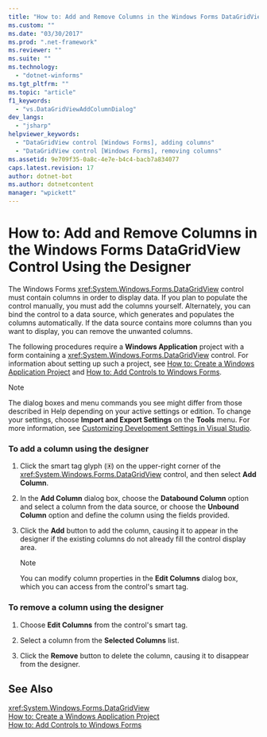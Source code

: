 ```yaml
---
title: "How to: Add and Remove Columns in the Windows Forms DataGridView Control Using the Designer | Microsoft Docs"
ms.custom: ""
ms.date: "03/30/2017"
ms.prod: ".net-framework"
ms.reviewer: ""
ms.suite: ""
ms.technology: 
  - "dotnet-winforms"
ms.tgt_pltfrm: ""
ms.topic: "article"
f1_keywords: 
  - "vs.DataGridViewAddColumnDialog"
dev_langs: 
  - "jsharp"
helpviewer_keywords: 
  - "DataGridView control [Windows Forms], adding columns"
  - "DataGridView control [Windows Forms], removing columns"
ms.assetid: 9e709f35-0a8c-4e7e-b4c4-bacb7a834077
caps.latest.revision: 17
author: dotnet-bot
ms.author: dotnetcontent
manager: "wpickett"
---
```

# How to: Add and Remove Columns in the Windows Forms DataGridView Control Using the Designer
The Windows Forms <xref:System.Windows.Forms.DataGridView> control must contain columns in order to display data. If you plan to populate the control manually, you must add the columns yourself. Alternately, you can bind the control to a data source, which generates and populates the columns automatically. If the data source contains more columns than you want to display, you can remove the unwanted columns.  
  
 The following procedures require a **Windows Application** project with a form containing a <xref:System.Windows.Forms.DataGridView> control. For information about setting up such a project, see [How to: Create a Windows Application Project](http://msdn.microsoft.com/en-us/b2f93fed-c635-4705-8d0e-cf079a264efa) and [How to: Add Controls to Windows Forms](../../../../docs/framework/winforms/controls/how-to-add-controls-to-windows-forms.md).  
  
> [!NOTE]
>  The dialog boxes and menu commands you see might differ from those described in Help depending on your active settings or edition. To change your settings, choose **Import and Export Settings** on the **Tools** menu. For more information, see [Customizing Development Settings in Visual Studio](http://msdn.microsoft.com/en-us/22c4debb-4e31-47a8-8f19-16f328d7dcd3).  
  
### To add a column using the designer  
  
1.  Click the smart tag glyph (![Smart Tag Glyph](../../../../docs/framework/winforms/controls/media/vs-winformsmttagglyph.gif "VS_WinFormSmtTagGlyph")) on the upper-right corner of the <xref:System.Windows.Forms.DataGridView> control, and then select **Add Column**.  
  
2.  In the **Add Column** dialog box, choose the **Databound Column** option and select a column from the data source, or choose the **Unbound Column** option and define the column using the fields provided.  
  
3.  Click the **Add** button to add the column, causing it to appear in the designer if the existing columns do not already fill the control display area.  
  
    > [!NOTE]
    >  You can modify column properties in the **Edit Columns** dialog box, which you can access from the control's smart tag.  
  
### To remove a column using the designer  
  
1.  Choose **Edit Columns** from the control's smart tag.  
  
2.  Select a column from the **Selected Columns** list.  
  
3.  Click the **Remove** button to delete the column, causing it to disappear from the designer.  
  
## See Also  
 <xref:System.Windows.Forms.DataGridView>   
 [How to: Create a Windows Application Project](http://msdn.microsoft.com/en-us/b2f93fed-c635-4705-8d0e-cf079a264efa)   
 [How to: Add Controls to Windows Forms](../../../../docs/framework/winforms/controls/how-to-add-controls-to-windows-forms.md)
